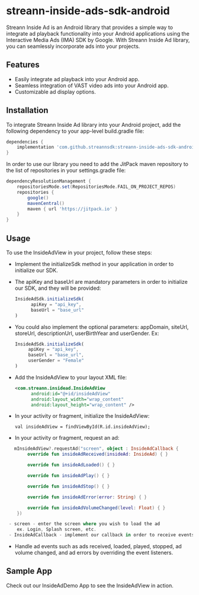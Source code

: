 # streann-inside-ads-sdk-android

Streann Inside Ad is an Android library that provides a simple way to integrate ad playback
functionality into your Android applications using the Interactive Media Ads (IMA) SDK by Google. With Streann Inside Ad library, you can seamlessly
incorporate ads into your projects.


## Features

- Easily integrate ad playback into your Android app.
- Seamless integration of VAST video ads into your Android app.
- Customizable ad display options.
  

## Installation

To integrate Streann Inside Ad library into your Android project, add the following dependency to
your app-level build.gradle file:

```gradle
dependencies {
    implementation 'com.github.streannsdk:streann-inside-ads-sdk-android:1.0.0
}
```

In order to use our library you need to add the JitPack maven repository to the list of repositories
in your settings.gradle file:

```gradle
dependencyResolutionManagement {
    repositoriesMode.set(RepositoriesMode.FAIL_ON_PROJECT_REPOS)
    repositories {
        google()
        mavenCentral()
        maven { url 'https://jitpack.io' }
    }
}
```

## Usage

To use the InsideAdView in your project, follow these steps:

- Implement the initializeSdk method in your application in order to initialize our SDK.
- The apiKey and baseUrl are mandatory parameters in order to initialize our SDK, and they will be provided:
  ```js
  InsideAdSdk.initializeSdk(
        apiKey = "api_key",
        baseUrl = "base_url"
  )

  ```

- You could also implement the optional parameters: appDomain, siteUrl, storeUrl, descriptionUrl,
  userBirthYear and userGender. Ex:
   ```js
   InsideAdSdk.initializeSdk(
        apiKey = "api_key",
        baseUrl = "base_url",
        userGender = "Female"
   )
   ```

- Add the InsideAdView to your layout XML file:
  ```xml
  <com.streann.insidead.InsideAdView
        android:id="@+id/insideAdView"
        android:layout_width="wrap_content"
        android:layout_height="wrap_content" />
  
- In your activity or fragment, initialize the InsideAdView:

  ```val insideAdView = findViewById(R.id.insideAdView);```

- In your activity or fragment, request an ad:

```kotlin
   mInsideAdView?.requestAd("screen", object : InsideAdCallback {
        override fun insideAdReceived(insideAd: InsideAd) { }

        override fun insideAdLoaded() { }

        override fun insideAdPlay() { }

        override fun insideAdStop() { }

        override fun insideAdError(error: String) { }

        override fun insideAdVolumeChanged(level: Float) { }
    })

 - screen - enter the screen where you wish to load the ad 
    ex. Login, Splash screen, etc.
 - InsideAdCallback - implement our callback in order to receive events from the ads' progress
```

- Handle ad events such as ads received, loaded, played, stopped, ad volume changed, and ad errors
  by overriding the event listeners.

## Sample App

Check out our InsideAdDemo App to see the InsideAdView in action.
